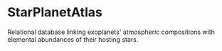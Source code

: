 # StarPlanetAtlas
Relational database linking exoplanets' atmospheric compositions with elemental abundances of their hosting stars. 
